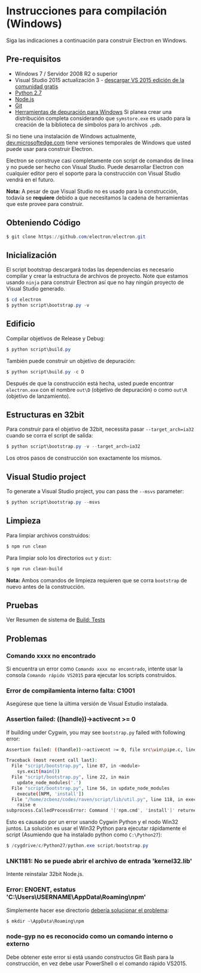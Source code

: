 # Instrucciones para compilación (Windows)

Siga las indicaciones a continuación para construir Electron en Windows.

## Pre-requisitos

* Windows 7 / Servidor 2008 R2 o superior
* Visual Studio 2015 actualización 3 - [descargar VS 2015 edición de la comunidad gratis](https://www.visualstudio.com/vs/older-downloads/)
* [Python 2.7](http://www.python.org/download/releases/2.7/)
* [Node.js](https://nodejs.org/download/)
* [Git](http://git-scm.com)
* [Herramientas de depuración para Windows](https://msdn.microsoft.com/en-us/library/windows/hardware/ff551063.aspx) Si planea crear una distribución completa considerando que `symstore.exe` es usado para la creación de la biblioteca de símbolos para lo archivos `.pdb`.

Si no tiene una instalación de Windows actualmente, [dev.microsoftedge.com](https://developer.microsoft.com/en-us/microsoft-edge/tools/vms/) tiene versiones temporales de Windows que usted puede usar para construir Electron.

Electron se construye casi completamente con script de comandos de linea y no puede ser hecho con Visual Studio. Puede desarrollar Electron con cualquier editor pero el soporte para la construcción con Visual Studio vendrá en el futuro.

**Nota:** A pesar de que Visual Studio no es usado para la construcción, todavía se **requiere** debido a que necesitamos la cadena de herramientas que este provee para construir.

## Obteniendo Código

```powershell
$ git clone https://github.com/electron/electron.git
```

## Inicialización

El script bootstrap descargará todas las dependencias es necesario compilar y crear la estructura de archivos de proyecto. Note que estamos usando `ninja` para construir Electron así que no hay ningún proyecto de Visual Studio generado.

```powershell
$ cd electron
$ python script\bootstrap.py -v
```

## Edificio

Compilar objetivos de Release y Debug:

```powershell
$ python script\build.py
```

También puede construir un objetivo de depuración:

```powershell
$ python script\build.py -c D
```

Después de que la construcción está hecha, usted puede encontrar `electron.exe` con el nombre `out\D` (objetivo de depuración) o como `out\R` (objetivo de lanzamiento).

## Estructuras en 32bit

Para construir para el objetivo de 32bit, necessita pasar `--target_arch=ia32` cuando se corra el script de salida:

```powershell
$ python script\bootstrap.py -v --target_arch=ia32
```

Los otros pasos de construcción son exactamente los mismos.

## Visual Studio project

To generate a Visual Studio project, you can pass the `--msvs` parameter:

```powershell
$ python script\bootstrap.py --msvs
```

## Limpieza

Para limpiar archivos construidos:

```powershell
$ npm run clean
```

Para limpiar solo los directorios `out` y `dist`:

```sh
$ npm run clean-build
```

**Nota:** Ambos comandos de limpieza requieren que se corra `bootstrap` de nuevo antes de la construcción.

## Pruebas

Ver Resumen de sistema de [Build: Tests](build-system-overview.md#tests)

## Problemas

### Comando xxxx no encontrado

Si encuentra un error como `Comando xxxx no encontrado`, intente usar la consola `Comando rápido VS2015` para ejecutar los scripts construidos.

### Error de compilamienta interno falta: C1001

Asegúrese que tiene la última versión de Visual Estudio instalada.

### Assertion failed: ((handle))->activecnt >= 0

If building under Cygwin, you may see `bootstrap.py` failed with following error:

```sh
Assertion failed: ((handle))->activecnt >= 0, file src\win\pipe.c, line 1430

Traceback (most recent call last):
  File "script/bootstrap.py", line 87, in <module>
    sys.exit(main())
  File "script/bootstrap.py", line 22, in main
    update_node_modules('.')
  File "script/bootstrap.py", line 56, in update_node_modules
    execute([NPM, 'install'])
  File "/home/zcbenz/codes/raven/script/lib/util.py", line 118, in execute
    raise e
subprocess.CalledProcessError: Command '['npm.cmd', 'install']' returned non-zero exit status 3
```

Esto es causado por un error usando Cygwin Python y el nodo Win32 juntos. La solución es usar el Win32 Python para ejecutar rápidamente el script (Asumiendo que ha instalado python como `C:\Python27`):

```powershell
$ /cygdrive/c/Python27/python.exe script/bootstrap.py
```

### LNK1181: No se puede abrir el archivo de entrada 'kernel32.lib'

Intente reinstalar 32bit Node.js.

### Error: ENOENT, estatus 'C:\Users\USERNAME\AppData\Roaming\npm'

Simplemente hacer ese directorio [ debería solucionar el problema](https://stackoverflow.com/a/25095327/102704):

```powershell
$ mkdir ~\AppData\Roaming\npm
```

### node-gyp no es reconocido como un comando interno o externo

Debe obtener este error si está usando constructos Git Bash para la construcción, en vez debe usar PowerShell o el comando rápido VS2015.
